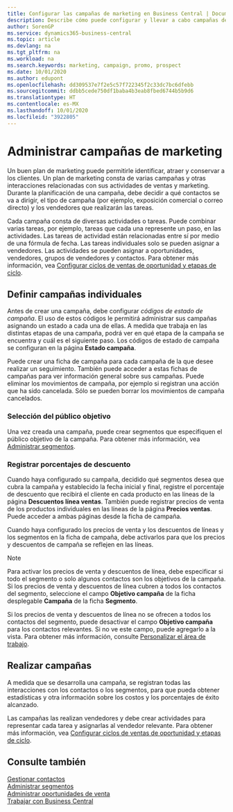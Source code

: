 ```yaml
---
title: Configurar las campañas de marketing en Business Central | Documentos de Microsoft
description: Describe cómo puede configurar y llevar a cabo campañas de marketing en Business Central para ayudarle a identificar, atraer y conservar a los clientes.
author: SorenGP
ms.service: dynamics365-business-central
ms.topic: article
ms.devlang: na
ms.tgt_pltfrm: na
ms.workload: na
ms.search.keywords: marketing, campaign, promo, prospect
ms.date: 10/01/2020
ms.author: edupont
ms.openlocfilehash: dd309537e7f2e5c57f722345f2c33dc7bc6dfebb
ms.sourcegitcommit: ddbb5cede750df1baba4b3eab8fbed6744b5b9d6
ms.translationtype: HT
ms.contentlocale: es-MX
ms.lasthandoff: 10/01/2020
ms.locfileid: "3922805"
---
```

# <a name="managing-marketing-campaigns"></a>Administrar campañas de marketing
Un buen plan de marketing puede permitirle identificar, atraer y conservar a los clientes. Un plan de marketing consta de varias campañas y otras interacciones relacionadas con sus actividades de ventas y marketing. Durante la planificación de una campaña, debe decidir a qué contactos se va a dirigir, el tipo de campaña (por ejemplo, exposición comercial o correo directo) y los vendedores que realizarán las tareas.

Cada campaña consta de diversas actividades o tareas. Puede combinar varias tareas, por ejemplo, tareas que cada una represente un paso, en las actividades. Las tareas de actividad están relacionadas entre sí por medio de una fórmula de fecha. Las tareas individuales solo se pueden asignar a vendedores. Las actividades se pueden asignar a oportunidades, vendedores, grupos de vendedores y contactos. Para obtener más información, vea [Configurar ciclos de ventas de oportunidad y etapas de ciclo](marketing-how-setup-opportunity-sales-cycles-stages.md).

## <a name="defining-individual-campaigns"></a>Definir campañas individuales
Antes de crear una campaña, debe configurar *códigos de estado de campaña*. El uso de estos códigos le permitirá administrar sus campañas asignando un estado a cada una de ellas. A medida que trabaja en las distintas etapas de una campaña, podrá ver en qué etapa de la campaña se encuentra y cuál es el siguiente paso. Los códigos de estado de campaña se configuran en la página **Estado campaña**.

Puede crear una ficha de campaña para cada campaña de la que desee realizar un seguimiento. También puede acceder a estas fichas de campañas para ver información general sobre sus campañas.
Puede eliminar los movimientos de campaña, por ejemplo si registran una acción que ha sido cancelada. Sólo se pueden borrar los movimientos de campaña cancelados.

### <a name="selecting-the-target-audience"></a>Selección del público objetivo
Una vez creada una campaña, puede crear segmentos que especifiquen el público objetivo de la campaña. Para obtener más información, vea [Administrar segmentos](marketing-segments.md).

### <a name="registering-discount-percentages"></a>Registrar porcentajes de descuento
Cuando haya configurado su campaña, decidido qué segmentos desea que cubra la campaña y establecido la fecha inicial y final, registre el porcentaje de descuento que recibirá el cliente en cada producto en las líneas de la página **Descuentos línea ventas**. También puede registrar precios de venta de los productos individuales en las líneas de la página **Precios ventas**. Puede acceder a ambas páginas desde la ficha de campaña.

 Cuando haya configurado los precios de venta y los descuentos de líneas y los segmentos en la ficha de campaña, debe activarlos para que los precios y descuentos de campaña se reflejen en las líneas.

> [!NOTE]  
>   Para activar los precios de venta y descuentos de línea, debe especificar si todo el segmento o solo algunos contactos son los objetivos de la campaña. Si los precios de venta y descuentos de línea cubren a todos los contactos del segmento, seleccione el campo **Objetivo campaña** de la ficha desplegable **Campaña** de la ficha **Segmento**.

Si los precios de venta y descuentos de línea no se ofrecen a todos los contactos del segmento, puede desactivar el campo **Objetivo campaña** para los contactos relevantes. Si no ve este campo, puede agregarlo a la vista. Para obtener más información, consulte [Personalizar el área de trabajo](ui-personalization-user.md).

## <a name="conducting-campaigns"></a>Realizar campañas
A medida que se desarrolla una campaña, se registran todas las interacciones con los contactos o los segmentos, para que pueda obtener estadísticas y otra información sobre los costos y los porcentajes de éxito alcanzado.

Las campañas las realizan vendedores y debe crear actividades para representar cada tarea y asignarlas al vendedor relevante. Para obtener más información, vea [Configurar ciclos de ventas de oportunidad y etapas de ciclo](marketing-how-setup-opportunity-sales-cycles-stages.md).

## <a name="see-also"></a>Consulte también
[Gestionar contactos](marketing-contacts.md)  
[Administrar segmentos](marketing-segments.md)  
[Administrar oportunidades de venta](marketing-manage-sales-opportunities.md)  
[Trabajar con Business Central](ui-work-product.md)  
